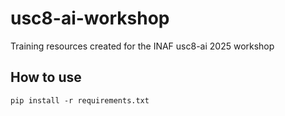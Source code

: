 # usc8-ai-workshop
Training resources created for the INAF usc8-ai 2025 workshop


## How to use
```
pip install -r requirements.txt
```